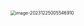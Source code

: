 <img src="/Users/ruichengm/knowledge_repository/fivePenLearning/3.字根/1.横区/a.assets//image-20231225005546910.png" alt="image-20231225005546910" style="zoom:50%;" />